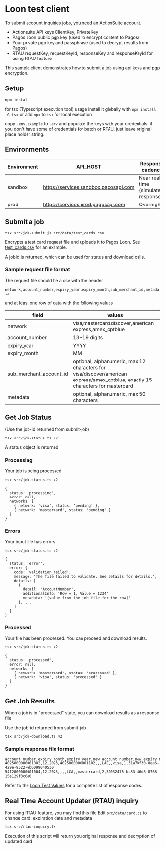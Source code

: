 # Loon test client

To submit account inquiries jobs, you need an ActionSuite account.

- Actionsuite API keys ClientKey, PrivateKey
- Pagos Loon public pgp key (used to encrypt content to Pagos)
- Your private pgp key and passphrase (used to decrypt results from Pagos)
- RTAU requestKey, requestKeyId, responseKey and responseKeyId for using RTAU feature

This sample client demonstrates how to submit a job using api keys and pgp encryption.

## Setup

    npm install

for tsx (Typescript execution tool) usage install it globally with `npm install -G tsx` or add `npx` to `tsx` for local execution

copy `.env.example` to `.env` and populate the keys with your credentials. if you don't have some of credentials for batch or RTAU, just leave original place holder string.

## Environments

| Environment | API_HOST                              | Response cadence                     |
| ----------- | ------------------------------------- | ------------------------------------ |
| sandbox     | https://services.sandbox.pagosapi.com | Near real time (simulated responses) |
| prod        | https://services.prod.pagosapi.com    | Overnight                            |

## Submit a job

    tsx src/job-submit.js src/data/test_cards.csv

Encrypts a test card request file and uploads it to Pagos Loon. See [test_cards.csv](src/data/test_cards.csv) for an example.

A jobId is returned, which can be used for status and download calls.

### Sample request file format

The request file should be a csv with the header

`network,account_number,expiry_year,expiry_month,sub_merchant_id,metadata`

and at least one row of data with the following values

| field                   | values                                                                                                                          |
| ----------------------- | ------------------------------------------------------------------------------------------------------------------------------- |
| network                 | visa,mastercard,discover,american express,amex_optblue                                                                          |
| account_number          | 13-19 digits                                                                                                                    |
| expiry_year             | YYYY                                                                                                                            |
| expiry_month            | MM                                                                                                                              |
| sub_merchant_account_id | optional, alphanumeric, max 12 characters for visa/discover/american express/amex_optblue, exactly 15 characters for mastercard |
| metadata                | optional, alphanumeric, max 50 characters                                                                                       |

## Get Job Status

(Use the job-id returned from submit-job)

    tsx src/job-status.ts 42

A status object is returned

### Processing

Your job is being processed

```
tsx src/job-status.ts 42

{
  status: 'processing',
  error: null,
  networks: [
    { network: 'visa', status: 'pending' },
    { network: 'mastercard', status: 'pending' }
  ]
}
```

### Errors

Your input file has errors

```
tsx src/job-status.ts 42

{
  status: 'error',
  error: {
    code: 'validation_failed',
    message: 'The file failed to validate. See Details for details.',
    details: [
      {
        detail: 'AccountNumber',
        additionalInfo: 'Row = 1, Value = 1234'
        metadata: '[value from the job file for the row]'
      }, ...
    ]
  }
}
```

### Processed

Your file has been processed. You can proceed and download results.

```
tsx src/job-status.ts 42

{
  status: 'processed',
  error: null,
  networks: [
    { network: 'mastercard', status: 'processed' },
    { network: 'visa', status: 'processed' }
  ]
}
```

## Get Job Results

When a job is in "processed" state, you can download results as a response file

Use the job-id returned from submit-job

```
tsx src/job-download.ts 42
```

### Sample response file format

```csv
account_number,expiry_month,expiry_year,new_account_number,new_expiry_month,new_expiry_year,response_code,error_code,network,sub_merchant_id,metadata
4025000000001002,12,2023,4025000000001102,,,LAE,,visa,1,31a7bf30-8ea6-429e-9522-6b6099040530
5412000000001004,12,2023,,,,LCA,,mastercard,2,51032475-bc83-46d8-8768-15e129f3c6e0
```

Refer to the [Loon Test Values](https://docs.pagos.ai/docs/loon-testing#loon-test-values) for a complete list of response codes.

## Real Time Account Updater (RTAU) inquiry

For using RTAU feature, you may find this file
Edit `src/data/card.ts` to change card, expiration date and metadata

    tsx src/rtau-inquiry.ts

Execution of this script will return you original response and decryption of updated card
